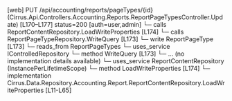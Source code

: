 [web] PUT /api/accounting/reports/pageTypes/{id}  (Cirrus.Api.Controllers.Accounting.Reports.ReportPageTypesController.Update)  [L170–L177] status=200 [auth=user,admin]
  └─ calls ReportContentRepository.LoadWriteProperties [L174]
  └─ calls ReportPageTypeRepository.WriteQuery [L173]
  └─ write ReportPageType [L173]
    └─ reads_from ReportPageTypes
  └─ uses_service IControlledRepository<ReportPageType>
    └─ method WriteQuery [L173]
      └─ ... (no implementation details available)
  └─ uses_service ReportContentRepository (InstancePerLifetimeScope)
    └─ method LoadWriteProperties [L174]
      └─ implementation Cirrus.Data.Repository.Accounting.Report.ReportContentRepository.LoadWriteProperties [L11-L65]

